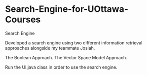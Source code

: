 # Search-Engine-for-UOttawa-Courses
Search Engine

Developed a search engine using two different information retrieval approaches alongside my teammate Josiah.

The Boolean Approach.
The Vector Space Model Approach.

Run the UI.java class in order to use the search engine.
